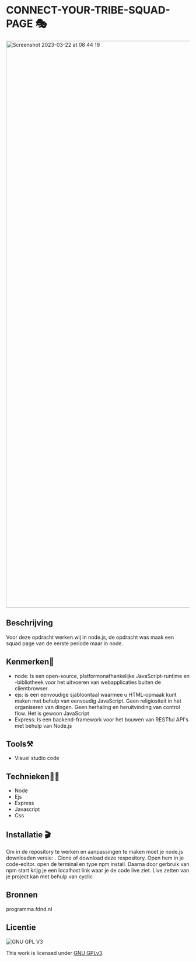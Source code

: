 

# CONNECT-YOUR-TRIBE-SQUAD-PAGE 🎭
<img width="1549" alt="Screenshot 2023-03-22 at 08 44 19" src="https://user-images.githubusercontent.com/112861555/226833949-55f0b284-a1ed-4184-90b6-874cee76522c.png">


## Beschrijving
Voor deze opdracht werken wij in node.js, de opdracht was maak een squad page van de eerste periode maar in node.

## Kenmerken🚀
* node: Is een open-source, platformonafhankelijke JavaScript-runtime en -bibliotheek voor het uitvoeren van webapplicaties buiten de clientbrowser.
* ejs: is een eenvoudige sjabloontaal waarmee u HTML-opmaak kunt maken met behulp van eenvoudig JavaScript. Geen religiositeit in het organiseren van dingen. Geen herhaling en heruitvinding van control flow. Het is gewoon JavaScript
* Express: Is een backend-framework voor het bouwen van RESTful API's met behulp van Node.js

## Tools⚒️

* Visuel studio code

## Technieken🤾‍♀️
* Node
* Ejs
* Express
* Javascript
* Css

## Installatie 🎬

Om in de repository te werken en aanpassingen te maken moet je node.js downloaden versie: .
Clone of download deze respository.
Open hem in je code-editor.
open de terminal en type npm install.
Daarna door gerbruik van npm start krijg je een localhost link waar je de code live ziet.
Live zetten van je project kan met behulp van cyclic

## Bronnen
programma.fdnd.nl

## Licentie

![GNU GPL V3](https://www.gnu.org/graphics/gplv3-127x51.png)

This work is licensed under [GNU GPLv3](./LICENSE).

